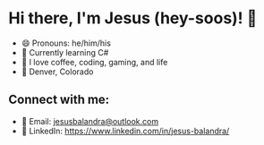 # Hi there, I'm Jesus (hey-soos)! 👋

- 😄 Pronouns: he/him/his
- 🌱 Currently learning C#
- 👾 I love coffee, coding, gaming, and life
- 📍 Denver, Colorado

## Connect with me:
- 📧 Email: jesusbalandra@outlook.com
- 🔗 LinkedIn: https://www.linkedin.com/in/jesus-balandra/

<!-- ## Motivation Streak:
[![GitHub Streak](http://github-readme-streak-stats.herokuapp.com?user=OddTK&theme=radical&hide_border=true&date_format=M%20j%5B%2C%20Y%5D)](https://git.io/streak-stats) -->


<!--
**OddTK/OddTK** is a ✨ _special_ ✨ repository because its `README.md` (this file) appears on your GitHub profile.

Here are some ideas to get you started:

- 🔭 I’m currently working on ...
- 🌱 I’m currently learning ...
- 👯 I’m looking to collaborate on ...
- 🤔 I’m looking for help with ...
- 💬 Ask me about ...
- 📫 How to reach me: ...
- 😄 Pronouns: ...
- ⚡ Fun fact: ...
-->

